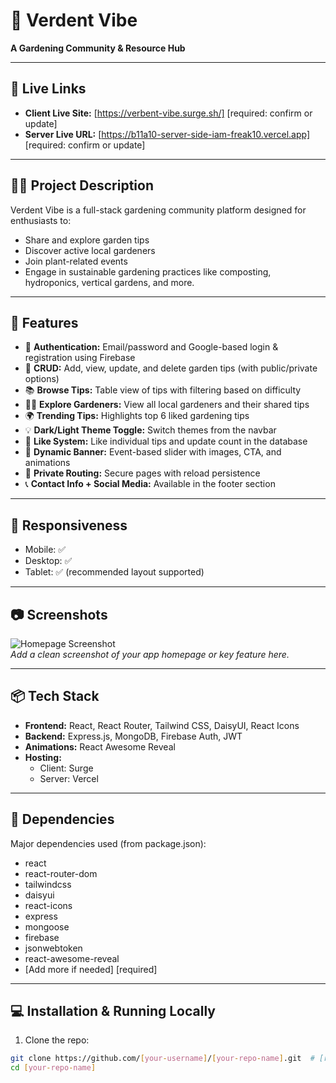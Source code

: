 # 🌿 Verdent Vibe

**A Gardening Community & Resource Hub**

---

## 🔗 Live Links

* **Client Live Site:** [https://verbent-vibe.surge.sh/] [required: confirm or update]
* **Server Live URL:** [https://b11a10-server-side-iam-freak10.vercel.app] [required: confirm or update]

---

## 🧑‍💻 Project Description

Verdent Vibe is a full-stack gardening community platform designed for enthusiasts to:

* Share and explore garden tips
* Discover active local gardeners
* Join plant-related events
* Engage in sustainable gardening practices like composting, hydroponics, vertical gardens, and more.

---

## 🚀 Features

* 🔐 **Authentication:** Email/password and Google-based login & registration using Firebase
* 🌱 **CRUD:** Add, view, update, and delete garden tips (with public/private options)
* 📚 **Browse Tips:** Table view of tips with filtering based on difficulty
* 🧑‍🌾 **Explore Gardeners:** View all local gardeners and their shared tips
* 🌍 **Trending Tips:** Highlights top 6 liked gardening tips
* 💡 **Dark/Light Theme Toggle:** Switch themes from the navbar
* 🧠 **Like System:** Like individual tips and update count in the database
* 📸 **Dynamic Banner:** Event-based slider with images, CTA, and animations
* 🔎 **Private Routing:** Secure pages with reload persistence
* 📞 **Contact Info + Social Media:** Available in the footer section

---

## 📱 Responsiveness

* Mobile: ✅
* Desktop: ✅
* Tablet: ✅ (recommended layout supported)

---

## 📷 Screenshots

![Homepage Screenshot](./[path-to-screenshot.png])  
*Add a clean screenshot of your app homepage or key feature here.*

---

## 📦 Tech Stack

* **Frontend:** React, React Router, Tailwind CSS, DaisyUI, React Icons  
* **Backend:** Express.js, MongoDB, Firebase Auth, JWT  
* **Animations:** React Awesome Reveal  
* **Hosting:**  
  * Client: Surge  
  * Server: Vercel  

---

## 🔧 Dependencies

Major dependencies used (from package.json):  

- react  
- react-router-dom  
- tailwindcss  
- daisyui  
- react-icons  
- express  
- mongoose  
- firebase  
- jsonwebtoken  
- react-awesome-reveal  
- [Add more if needed] [required]

---

## 💻 Installation & Running Locally

1. Clone the repo:  
```bash
git clone https://github.com/[your-username]/[your-repo-name].git  # [required: repo URL]
cd [your-repo-name]

